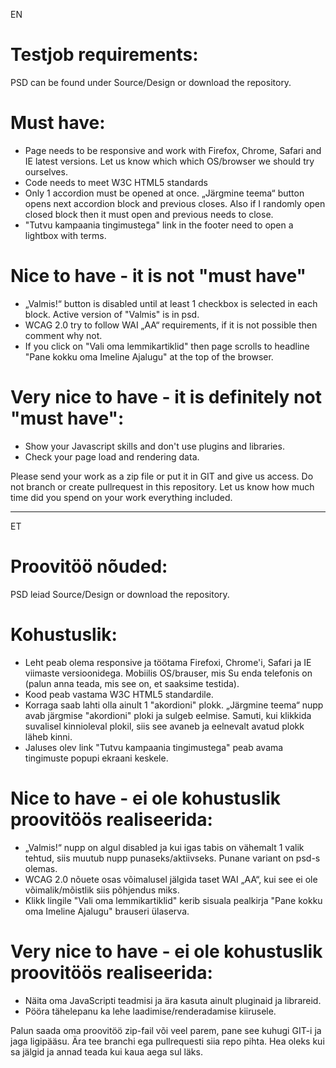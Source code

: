 EN
# Testjob requirements:
PSD can be found under Source/Design or download the repository.

# Must have:
* Page needs to be responsive and work with Firefox, Chrome, Safari and IE latest versions. Let us know which which OS/browser we should try ourselves.
* Code needs to meet W3C HTML5 standards
* Only 1 accordion must be opened at once. „Järgmine teema“ button opens next accordion block and previous closes. Also if I randomly open closed block then it must open and previous needs to close.
* "Tutvu kampaania tingimustega" link in the footer need to open a lightbox with terms.

# Nice to have - it is not "must have"
* „Valmis!“ button is disabled until at least 1 checkbox is selected in each block. Active version of "Valmis" is in psd.
* WCAG 2.0 try to follow WAI „AA“ requirements, if it is not possible then comment why not.
* If you click on "Vali oma lemmikartiklid" then page scrolls to headline "Pane kokku oma Imeline Ajalugu" at the top of the browser.

# Very nice to have - it is definitely not "must have":
* Show your Javascript skills and don't use plugins and libraries.
* Check your page load and rendering data.

Please send your work as a zip file or put it in GIT and give us access. Do not branch or create pullrequest in this repository. Let us know how much time did you spend on your work everything included.

******************************************************************************************************************************************************************************************************

ET
# Proovitöö nõuded:
PSD leiad Source/Design or download the repository.

# Kohustuslik:
* Leht peab olema responsive ja töötama Firefoxi, Chrome'i, Safari ja IE viimaste versioonidega. Mobiilis OS/brauser, mis Su enda telefonis on (palun anna teada, mis see on, et saaksime testida).
* Kood peab vastama W3C HTML5 standardile.
* Korraga saab lahti olla ainult 1 "akordioni" plokk. „Järgmine teema“ nupp avab järgmise "akordioni" ploki ja sulgeb eelmise. Samuti, kui klikkida suvalisel kinnioleval plokil, siis see avaneb ja eelnevalt avatud plokk läheb kinni.
* Jaluses olev link "Tutvu kampaania tingimustega" peab avama tingimuste popupi ekraani keskele.

# Nice to have - ei ole kohustuslik proovitöös realiseerida:
* „Valmis!“ nupp on algul disabled ja kui igas tabis on vähemalt 1 valik tehtud, siis muutub nupp punaseks/aktiivseks. Punane variant on psd-s olemas.
* WCAG 2.0 nõuete osas võimalusel jälgida taset WAI „AA“, kui see ei ole võimalik/mõistlik siis põhjendus miks.
* Klikk lingile "Vali oma lemmikartiklid" kerib sisuala pealkirja "Pane kokku oma Imeline Ajalugu" brauseri ülaserva.

# Very nice to have - ei ole kohustuslik proovitöös realiseerida:
* Näita oma JavaScripti teadmisi ja ära kasuta ainult pluginaid ja librareid.
* Pööra tähelepanu ka lehe laadimise/renderadamise kiirusele.

Palun saada oma proovitöö zip-fail või veel parem, pane see kuhugi GIT-i ja jaga ligipääsu. Ära tee branchi ega pullrequesti siia repo pihta.
Hea oleks kui sa jälgid ja annad teada kui kaua aega sul läks.
